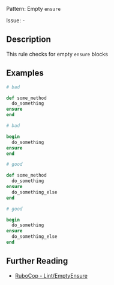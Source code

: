 Pattern: Empty `ensure`

Issue: -

## Description

This rule checks for empty `ensure` blocks

## Examples

```ruby
# bad

def some_method
  do_something
ensure
end
```
```ruby
# bad

begin
  do_something
ensure
end
```
```ruby
# good

def some_method
  do_something
ensure
  do_something_else
end
```
```ruby
# good

begin
  do_something
ensure
  do_something_else
end
```

## Further Reading

* [RuboCop - Lint/EmptyEnsure](https://rubocop.readthedocs.io/en/latest/cops_lint/#lintemptyensure)
